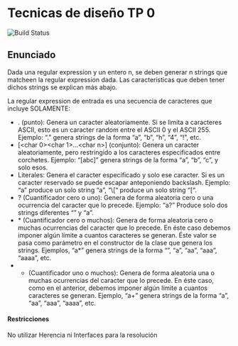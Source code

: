 # Tecnicas de diseño TP 0
![Build Status](https://travis-ci.org/lfrinaldi/template-tp0.svg?branch=master) 

## Enunciado
Dada una regular expression y un entero n, se deben generar n strings que matcheen la
regular expression dada. Las características que deben tener dichos strings se explican más
abajo.

La regular expression de entrada es una secuencia de caracteres que incluye SOLAMENTE:
* . (punto): Genera un caracter aleatoriamente. Si se limita a caracteres ASCII, esto es un
caracter random entre el ASCII 0 y el ASCII 255. Ejemplo: “.” genera strings de la forma
“a”, “b”, “h”, “4”, “!”, etc.
* \[\<char 0\>\<char 1\>...\<char n\>\] (conjunto): Genera un caracter aleatoriamente, pero
restringido a los caracteres especificados entre corchetes. Ejemplo: “[abc]” genera
strings de la forma “a”, “b”, “c”, y solo esos.
* Literales​: Genera el caracter especificado y solo ese caracter. Si es un caracter
reservado se puede escapar anteponiendo backslash. Ejemplo: “a” produce un solo
string “a”, “\\[“ produce un solo string “[“.
* ? (Cuantificador cero o uno): Genera de forma aleatoria cero o una ocurrencia del
caracter que lo precede. Ejemplo: “a?” Produce solo dos strings diferentes “” y “a”.
* \* (Cuantificador cero o muchos): Genera de forma aleatoria cero o muchas ocurrencias
del caracter que lo precede. En éste caso debemos imponer algún límite a cuantos
caracteres se generan. Éste valor se pasa como parámetro en el constructor de la clase
que genera los strings. Ejemplos, “a*” genera strings de la forma “”, “a”, “aa”, “aaa”,
“aaaa”, etc.
* + (Cuantificador uno o muchos): Genera de forma aleatoria una o muchas ocurrencias
del caracter que lo precede. En éste caso, como en el anterior, debemos imponer algún
límite a cuantos caracteres se generan. Ejemplo, “a+” genera strings de la forma “a”,
“aa”, “aaa”, “aaaa”, etc.

#### Restricciones
No utilizar Herencia ni Interfaces para la resolución
